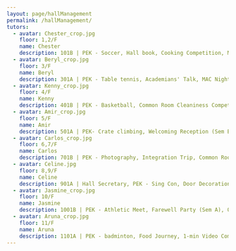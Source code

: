 ```yaml
---
layout: page/hallManagement
permalink: /hallManagement/
tutors: 
  - avatar: Chester_crop.jpg
    floor: 1,2/F
    name: Chester
    description: 101B | PEK - Soccer, Hall book, Cooking Competition, MAC Night (Sem A)
  - avatar: Beryl_crop.jpg
    floor: 3/F
    name: Beryl
    description: 301A | PEK - Table tennis, Academians' Talk, MAC Night (Sem B), Farewell Party (Sem B)
  - avatar: Kenny_crop.jpg
    floor: 4/F
    name: Kenny
    description: 401B | PEK - Basketball, Common Room Cleaniness Competition (Sem A)
  - avatar: Amir_crop.jpg
    floor: 5/F
    name: Amir
    description: 501A | PEK- Crate climbing, Welcoming Reception (Sem B), Q&A Competition (competition day)
  - avatar: Carlos_crop.jpg
    floor: 6,7/F
    name: Carlos
    description: 701B | PEK - Photography, Integration Trip, Common Room Cleaniness Competition (Sem B)
  - avatar: Celine.jpg
    floor: 8,9/F
    name: Celine
    description: 901A | Hall Secretary, PEK - Sing Con, Door Decoration
  - avatar: Jasmine_crop.jpg
    floor: 10/F
    name: Jasmine
    description: 1001B | PEK - Athletic Meet, Farewell Party (Sem A), Q&A Competition (preparation), RA Liason
  - avatar: Aruna_crop.jpg
    floor: 11/F
    name: Aruna
    description: 1101A | PEK - badminton, Food Journey, 1-min Video Competition (Sem A)
---
```


